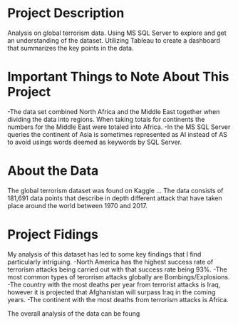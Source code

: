 
# Project Description
Analysis on global terrorism data. Using MS SQL Server to explore and get an understanding of the dataset. Utilizing Tableau to create a dashboard that summarizes the key points in the data.

# Important Things to Note About This Project
  -The data set combined North Africa and the Middle East together when dividing the data into regions. When taking totals for continents the numbers for the Middle East   were totaled into Africa.
  -In the MS SQL Server queries the continent of Asia is sometimes represented as AI instead of AS to avoid usings words deemed as keywords by SQL Server.

# About the Data
The global terrorism dataset was found on Kaggle ... The data consists of 181,691 data points that describe in depth different attack that have taken place around the world between 1970 and 2017. 

# Project Fidings

My analysis of this dataset has led to some key findings that I find particularly intriguing.
  -North America has the highest success rate of terrorism attacks being carried out with that success rate being 93%. 
  -The most common types of terorrism attacks globally are Bombings/Explosions.
  -The country with the most deaths per year from terrorist attacks is Iraq, however it is projected that Afghanistan will surpass Iraq in the coming years.
  -The continent with the most deaths from terrorism attacks is Africa.
  
  The overall analysis of the data can be foung 
 


